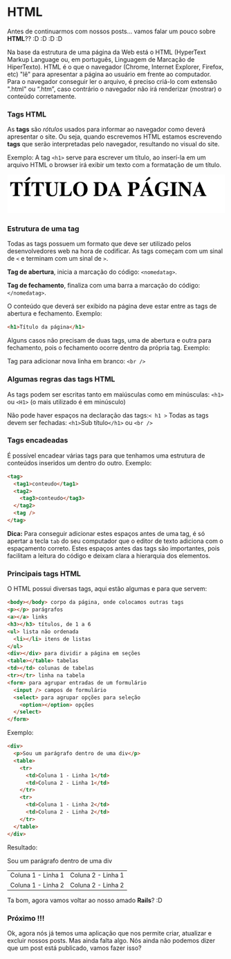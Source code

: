 
# HTML

Antes de continuarmos com nossos posts... vamos falar um pouco sobre **HTML**?? :D :D :D :D

Na base da estrutura de uma página da Web está o HTML (HyperText Markup Language ou, em português, Linguagem de Marcação de HiperTexto). HTML é o que o navegador (Chrome, Internet Explorer, Firefox, etc) "lê" para apresentar a página ao usuário em frente ao computador. Para o navegador conseguir ler o arquivo, é preciso criá-lo com extensão ".html" ou “.htm”, caso contrário o navegador não irá renderizar (mostrar) o conteúdo corretamente.


### Tags HTML

As **tags** são _rótulos_ usados para informar ao navegador como deverá apresentar o site. Ou seja, quando escrevemos HTML estamos escrevendo **tags** que serão interpretadas pelo navegador, resultando no visual do site.

Exemplo: A tag `<h1>` serve para escrever um título, ao inserí-la em um arquivo HTML o browser irá exibir um texto com a formatação de um título.


![Imagem de exemplo da tag h1](../images/rails/exemplo_h1.png)

### Estrutura de uma tag

Todas as tags possuem um formato que deve ser utilizado pelos desenvolvedores web na hora de codificar. As tags começam com um sinal de `<` e terminam com um sinal de `>`.

**Tag de abertura**, inicia a marcação do código: `<nomedatag>`.

**Tag de fechamento**, finaliza com uma barra a marcação do código: `</nomedatag>`.

O conteúdo que deverá ser exibido na página deve estar entre as tags de abertura e fechamento. Exemplo:

```html
<h1>Título da página</h1>
```


Alguns casos não precisam de duas tags, uma de abertura e outra para fechamento, pois o fechamento ocorre dentro da própria tag. Exemplo:

Tag para adicionar nova linha em branco: `<br />`

### Algumas regras das tags HTML

As tags podem ser escritas tanto em maiúsculas como em minúsculas:
`<h1>` ou `<H1>` (o mais utilizado é em minúsculo)

Não pode haver espaços na declaração das tags:`< h1 >`
Todas as tags devem ser fechadas: `<h1>`Sub título`</h1>` ou `<br />`

### Tags encadeadas

É possível encadear várias tags para que tenhamos uma estrutura de conteúdos inseridos um dentro do outro. Exemplo:

```html
<tag>
  <tag1>conteudo</tag1>
  <tag2>
    <tag3>conteudo</tag3>
  </tag2>
  <tag />
</tag>
```

**Dica:**
Para conseguir adicionar estes espaços antes de uma tag, é só apertar a tecla `tab` do seu computador que o editor de texto adiciona com o espaçamento correto. Estes espaços antes das tags são importantes, pois facilitam a leitura do código e deixam clara a hierarquia dos elementos.

### Principais tags HTML

O HTML possui diversas tags, aqui estão algumas e para que servem:

```html
<body></body> corpo da página, onde colocamos outras tags
<p></p> parágrafos
<a></a> links
<h3></h3> títulos, de 1 a 6
<ul> lista não ordenada
  <li></li> itens de listas
</ul>
<div></div> para dividir a página em seções
<table></table> tabelas
<td></td> colunas de tabelas
<tr></tr> linha na tabela
<form> para agrupar entradas de um formulário
  <input /> campos de formulário
  <select> para agrupar opções para seleção
    <option></option> opções
  </select>
</form>
```
Exemplo:

```html
<div>
  <p>Sou um parágrafo dentro de uma div</p>
  <table>
    <tr>
      <td>Coluna 1 - Linha 1</td>
      <td>Coluna 2 - Linha 1</td>
    </tr>
    <tr>
      <td>Coluna 1 - Linha 2</td>
      <td>Coluna 2 - Linha 2</td>
    </tr>
  </table>
</div>
```

Resultado:

<div>
  <p>Sou um parágrafo dentro de uma div</p>
  <table>
    <tr>
      <td>Coluna 1 - Linha 1</td>
      <td>Coluna 2 - Linha 1</td>
    </tr>
    <tr>
      <td>Coluna 1 - Linha 2</td>
      <td>Coluna 2 - Linha 2</td>
    </tr>
  </table>
</div>

Ta bom, agora vamos voltar ao nosso amado **Rails**? :D

### Próximo !!!

Ok, agora nós já temos uma aplicação que nos permite criar, atualizar e excluir nossos posts. Mas ainda falta algo. Nós ainda não podemos dizer que um post está publicado, vamos fazer isso?
